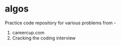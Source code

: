 # algos

Practice code repository for various problems from -
1. careercup.com
2. Cracking the coding interview

